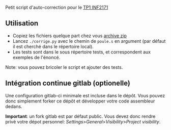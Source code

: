Petit script d'auto-correction pour le [TP1 INF2171](https://inf2171.uqam.ca/tp1/)

## Utilisation

* Copiez les fichiers quelque part chez vous [archive zip](https://gitlab.info.uqam.ca/inf2171/20241/tp1-corrige/-/archive/master/tp1-corrige-master.zip)
* Lancez `./corrige.py` avec le chemin de `poule.s` en argument (par défaut il est cherché dans le répertoire local).
* Les tests sont dans le sous répertoire tests, et correspondent aux exemples de l'énoncé.

Note: vous pouvez bricoler le script et ajouter des tests.

## Intégration continue gitlab (optionelle)

Une configuration gitlab-ci minimale est incluse dans le dépôt.
Vous pouvez donc simplement forker ce dépôt et développer votre code assembleur dedans.

**Important**: un fork gitlab est par défaut public.
Vous devez donc rendre privé votre dépot personnel: *Settings*>*General*>*Visibility*>*Project visibility*.
